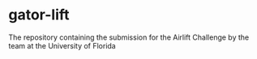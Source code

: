 # gator-lift
The repository containing the submission for the Airlift Challenge by the team at the University of Florida
